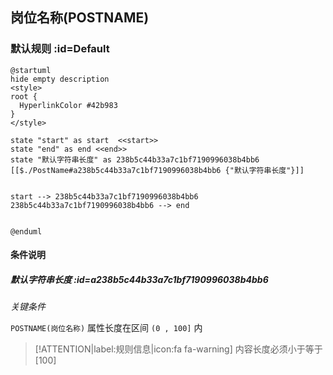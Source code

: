 ## 岗位名称(POSTNAME) <!-- {docsify-ignore-all} -->

   

### 默认规则 :id=Default

```plantuml
@startuml
hide empty description
<style>
root {
  HyperlinkColor #42b983
}
</style>

state "start" as start  <<start>>
state "end" as end <<end>>
state "默认字符串长度" as 238b5c44b33a7c1bf7190996038b4bb6 [[$./PostName#a238b5c44b33a7c1bf7190996038b4bb6 {"默认字符串长度"}]]


start --> 238b5c44b33a7c1bf7190996038b4bb6 
238b5c44b33a7c1bf7190996038b4bb6 --> end 


@enduml
```

#### 条件说明

##### 默认字符串长度 :id=a238b5c44b33a7c1bf7190996038b4bb6


*关键条件*


`POSTNAME(岗位名称)` 属性长度在区间 `(0 , 100]` 内

> [!ATTENTION|label:规则信息|icon:fa fa-warning]
> 内容长度必须小于等于[100]







